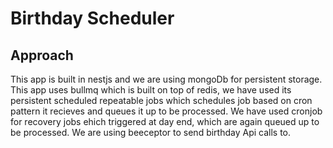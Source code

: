 # Birthday Scheduler



## Approach

This app is built in nestjs and we are using mongoDb for persistent storage.
This app uses bullmq which is built on top of redis, we have used its persistent scheduled repeatable jobs which schedules job based on cron pattern it recieves and queues it up to be processed.
We have used cronjob for recovery jobs ehich triggered at day end, which are again queued up to be processed.
We are using beeceptor to send birthday Api calls to.

